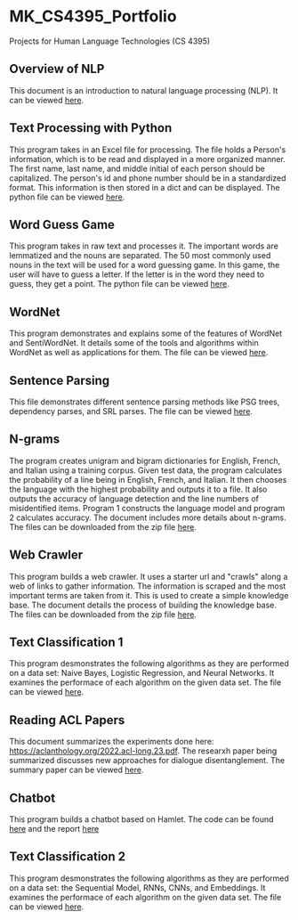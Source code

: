 # MK_CS4395_Portfolio
Projects for Human Language Technologies (CS 4395)

## Overview of NLP
This document is an introduction to natural language processing (NLP). It can be viewed [here](Overview_of_NLP.pdf).

## Text Processing with Python
This program takes in an Excel file for processing. The file holds a Person's information, which is to be read and displayed in a more organized manner. The first name, last name, and middle initial of each person should be capitalized. The person's id and phone number should be in a standardized format. This information is then stored in a dict and can be displayed. The python file can be viewed [here](Homework1_mxk190048.py).

## Word Guess Game
This program takes in raw text and processes it. The important words are lemmatized and the nouns are separated. The 50 most commonly used nouns in the text will be used for a word guessing game. In this game, the user will have to guess a letter. If the letter is in the word they need to guess, they get a point. The python file can be viewed [here](Homework2_mxk190048.py).

## WordNet
This program demonstrates and explains some of the features of WordNet and SentiWordNet. It details some of the tools and algorithms within WordNet as well as applications for them. The file can be viewed [here](Homework3_mxk190048.ipynb).

## Sentence Parsing
This file demonstrates different sentence parsing methods like PSG trees, dependency parses, and SRL parses. The file can be viewed [here](Sentence_Parsing-MXK190048.pdf).

## N-grams
The program creates unigram and bigram dictionaries for English, French, and Italian using a training corpus. Given test data, the program calculates the probability of a line being in English, French, and Italian. It then chooses the language with the highest probability and outputs it to a file. It also outputs the accuracy of language detection and the line numbers of misidentified items. Program 1 constructs the language model and program 2 calculates accuracy. The document includes more details about n-grams. The files can be downloaded from the zip file [here](Homework4_mxk190048.zip). 

## Web Crawler
This program builds a web crawler. It uses a starter url and "crawls" along a web of links to gather information. The information is scraped and the most important terms are taken from it. This is used to create a simple knowledge base. The document details the process of building the knowledge base. The files can be downloaded from the zip file [here](Homework5_mxk190048.zip).

## Text Classification 1
This program desmonstrates the following algorithms as they are performed on a data set: Naive Bayes, Logistic Regression, and Neural Networks. It examines the performace of each algorithm on the given data set. The file can be viewed [here](Text_Classification-MXK190048.pdf).

## Reading ACL Papers
This document summarizes the experiments done here: https://aclanthology.org/2022.acl-long.23.pdf. The researxh paper being summarized discusses new approaches for dialogue disentanglement. The summary paper can be viewed [here](Reading_ACL_Papers-mxk190048.pdf).

## Chatbot
This program builds a chatbot based on Hamlet. The code can be found [here](main.py) and the report [here](Chatbot_Report.pdf)

## Text Classification 2
This program desmonstrates the following algorithms as they are performed on a data set: the Sequential Model, RNNs, CNNs, and Embeddings. It examines the performace of each algorithm on the given data set. The file can be viewed [here](Text_Classification_2_MXK190048.ipynb).
